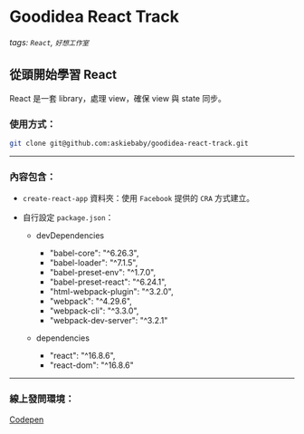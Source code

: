 Goodidea React Track
==

###### tags: `React`, `好想工作室`

## 從頭開始學習 React

React 是一套 library，處理 view，確保 view 與 state 同步。

### 使用方式：

```bash
git clone git@github.com:askiebaby/goodidea-react-track.git
```

---

### 內容包含：
- `create-react-app` 資料夾：使用 `Facebook` 提供的 `CRA` 方式建立。

- 自行設定 `package.json`：

    - devDependencies
        - "babel-core": "^6.26.3",
        - "babel-loader": "^7.1.5",
        - "babel-preset-env": "^1.7.0",
        - "babel-preset-react": "^6.24.1",
        - "html-webpack-plugin": "^3.2.0",
        - "webpack": "^4.29.6",
        - "webpack-cli": "^3.3.0",
        - "webpack-dev-server": "^3.2.1"

    - dependencies
        - "react": "^16.8.6",
        - "react-dom": "^16.8.6"

---

### 線上發問環境：

[Codepen](https://codepen.io/askie/pen/wZvRZW)